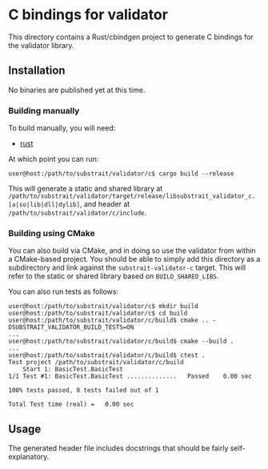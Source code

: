 # C bindings for validator

This directory contains a Rust/cbindgen project to generate C bindings for
the validator library.

## Installation

No binaries are published yet at this time.

### Building manually

To build manually, you will need:

 - [rust](https://www.rust-lang.org/tools/install)

At which point you can run:

```console
user@host:/path/to/substrait/validator/c$ cargo build --release
```

This will generate a static and shared library at
`/path/to/substrait/validator/target/release/libsubstrait_validator_c.[a|so|lib|dll|dylib]`,
and header at `/path/to/substrait/validator/c/include`.

### Building using CMake

You can also build via CMake, and in doing so use the validator from within a
CMake-based project. You should be able to simply add this directory as a
subdirectory and link against the `substrait-validator-c` target. This will
refer to the static or shared library based on `BUILD_SHARED_LIBS`.

You can also run tests as follows:

```console
user@host:/path/to/substrait/validator/c$ mkdir build
user@host:/path/to/substrait/validator/c$ cd build
user@host:/path/to/substrait/validator/c/build$ cmake .. -DSUBSTRAIT_VALIDATOR_BUILD_TESTS=ON
...
user@host:/path/to/substrait/validator/c/build$ cmake --build .
...
user@host:/path/to/substrait/validator/c/build$ ctest .
Test project /path/to/substrait/validator/c/build
    Start 1: BasicTest.BasicTest
1/1 Test #1: BasicTest.BasicTest ..............   Passed    0.00 sec

100% tests passed, 0 tests failed out of 1

Total Test time (real) =   0.00 sec
```

## Usage

The generated header file includes docstrings that should be fairly
self-explanatory.
